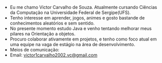 - Eu me chamo Victor Carvalho de Souza. Atualmente cursando Ciências da Computação na Universidade Federal de Sergipe(UFS).
- Tenho interesse em aprender, jogos, animes e gosto bastande de conhecimentos aleatórios e sem sentido.
- No presente momento estudo Java e venho tentando melhorar meus pilares na Orientação a objetos.
- Procuro colaborar ativamente em projetos, e tenho como foco atual em uma equipe na vaga de estágio na área de desenvolvimento. 
- Meios de comunicação:
-  Email: victor1carvalho2002.vc@gmail.com

<!---
victorcarvalhods/victorcarvalhods is a ✨ special ✨ repository because its `README.md` (this file) appears on your GitHub profile.
You can click the Preview link to take a look at your changes.
--->
